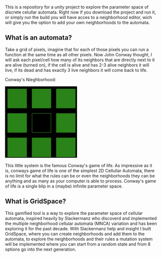 This is a repository for a unity project to explore the parameter space of discrete celullar automata. Right now if you download the project and run it, or simply run the build you will have acces to a neighborhood editor, wich will give you the option to add your own neighborhoods to the automata. 



## What is an automata?

Take a grid of pixels, imagine that for each of those pixels you can run a function at the same time as all other pixels. Now John Conway thought, I will ask each pixel/cell how many of its neighbors that are directly next to it are alive (turned on), if the cell is alive and has 2-3 alive neighbors it will live, if its dead and has exactly 3 live neighbors it will come back to life.

Conway's Nieghborhood:

![Conway](/mdIMages/ConwayNH.png)


This little system is the famous Conway's game of life. As impressive as it is, conways game of life is one of the simplest 2D Cellullar Automata,  there is no limit for what the rules can be or even the neighborhoods they can be anything and as many as your computer is able to process. Conway's game of life is a single blip in a (maybe) infinite parameter space. 



## What is GridSpace?

This gamified tool is a way to explore the parameter space of cellular automata, inspired heavily by Slackermanz who discoverd and implemented the multiple neighborhood cellular automata (MNCA) variation and has been exploring it for the past decade. With Slackermanz help and insight I built GridSpace, where you can create neighborhoods and add them to the automata, to explore the neighborhoods and their rules a mutation system will be implemented where you can start from a random state and from 8 options go into the next generation. 
